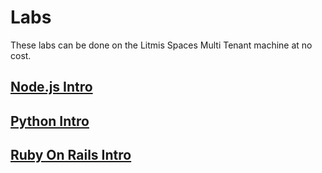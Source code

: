 # Labs

These labs can be done on the Litmis Spaces Multi Tenant machine at no cost.

## [Node.js Intro](http://kti.news/litmislearn-node-intro)

## [Python Intro](https://kti.news/litmislearn-python-intro)

## [Ruby On Rails Intro](http://kti.news/litmislearn-rubyonrailsintro)



